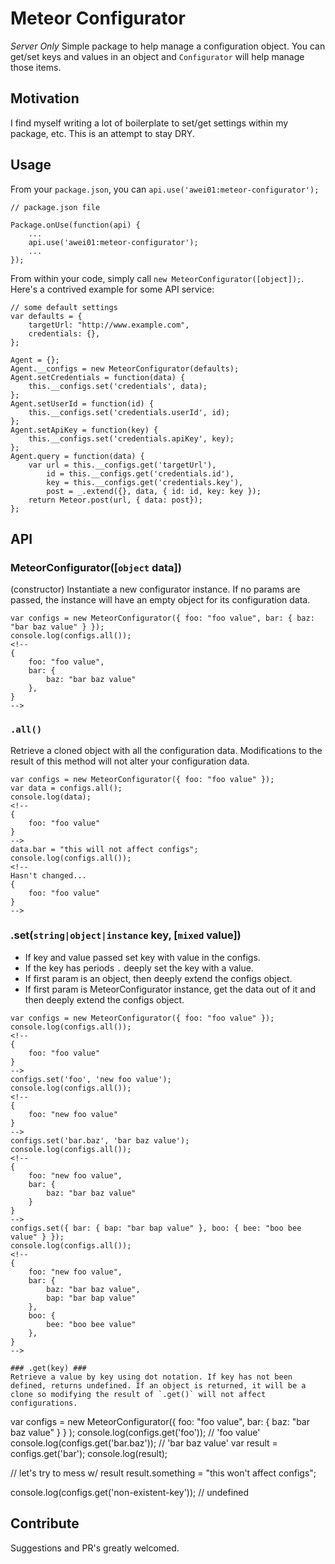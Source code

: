 # Meteor Configurator #

*Server Only* Simple package to help manage a configuration object. You can get/set keys and values in an object and `Configurator` will help manage those items.

## Motivation ##

I find myself writing a lot of boilerplate to set/get settings within my package, etc. This is an attempt to stay DRY.

## Usage ##

From your `package.json`, you can `api.use('awei01:meteor-configurator');`

```
// package.json file

Package.onUse(function(api) {
	...
	api.use('awei01:meteor-configurator');
	...
});
```

From within your code, simply call `new MeteorConfigurator([object]);`. Here's a contrived example for some API service:

```
// some default settings
var defaults = {
	targetUrl: "http://www.example.com",
	credentials: {},
};

Agent = {};
Agent.__configs = new MeteorConfigurator(defaults);
Agent.setCredentials = function(data) {
	this.__configs.set('credentials', data);
};
Agent.setUserId = function(id) {
	this.__configs.set('credentials.userId', id);
};
Agent.setApiKey = function(key) {
	this.__configs.set('credentials.apiKey', key);
};
Agent.query = function(data) {
	var url = this.__configs.get('targetUrl'),
		id = this.__configs.get('credentials.id'),
		key = this.__configs.get('credentials.key'),
		post = _.extend({}, data, { id: id, key: key });
	return Meteor.post(url, { data: post});
};
```

## API ##

### MeteorConfigurator([`object` data]) ###
(constructor) Instantiate a new configurator instance. If no params are passed, the instance will have an empty object for its configuration data.
```
var configs = new MeteorConfigurator({ foo: "foo value", bar: { baz: "bar baz value" } });
console.log(configs.all());
<!--
{
	foo: "foo value",
	bar: {
		baz: "bar baz value"
	},
}
-->
```

### `.all()` ###
Retrieve a cloned object with all the configuration data. Modifications to the result of this method will not alter your configuration data.
```
var configs = new MeteorConfigurator({ foo: "foo value" });
var data = configs.all();
console.log(data);
<!--
{
	foo: "foo value"
}
-->
data.bar = "this will not affect configs";
console.log(configs.all());
<!--
Hasn't changed...
{
	foo: "foo value"
}
-->
```

### .set(`string|object|instance` key, [`mixed` value]) ###
* If key and value passed set key with value in the configs.
* If the key has periods `.` deeply set the key with a value.
* If first param is an object, then deeply extend the configs object.
* If first param is MeteorConfigurator instance, get the data out of it and then deeply extend the configs object.

```
var configs = new MeteorConfigurator({ foo: "foo value" });
console.log(configs.all());
<!--
{
	foo: "foo value"
}
-->
configs.set('foo', 'new foo value');
console.log(configs.all());
<!--
{
	foo: "new foo value"
}
-->
configs.set('bar.baz', 'bar baz value');
console.log(configs.all());
<!--
{
	foo: "new foo value",
	bar: {
		baz: "bar baz value"
	}
}
-->
configs.set({ bar: { bap: "bar bap value" }, boo: { bee: "boo bee value" } });
console.log(configs.all());
<!--
{
	foo: "new foo value",
	bar: {
		baz: "bar baz value",
		bap: "bar bap value"
	},
	boo: {
		bee: "boo bee value"
	},
}
-->

### .get(key) ###
Retrieve a value by key using dot notation. If key has not been defined, returns undefined. If an object is returned, it will be a clone so modifying the result of `.get()` will not affect configurations.

```
var configs = new MeteorConfigurator({ foo: "foo value", bar: { baz: "bar baz value" } } );
console.log(configs.get('foo'));
// 'foo value'
console.log(configs.get('bar.baz'));
// 'bar baz value'
var result = configs.get('bar');
console.log(result);
<!--
{
	baz: "bar baz value"
}
-->
// let's try to mess w/ result
result.something = "this won't affect configs";
<!--
Still the same...
{
	baz: "bar baz value"
}
-->

console.log(configs.get('non-existent-key'));
// undefined


## Contribute ##
Suggestions and PR's greatly welcomed.
